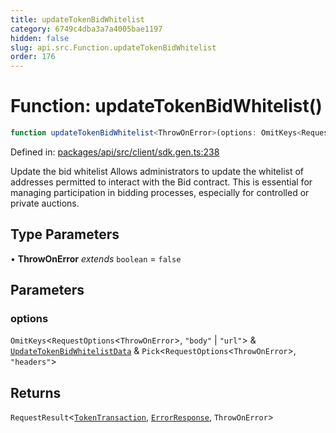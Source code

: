 ```yaml
---
title: updateTokenBidWhitelist
category: 6749c4dba3a7a4005bae1197
hidden: false
slug: api.src.Function.updateTokenBidWhitelist
order: 176
---
```


# Function: updateTokenBidWhitelist()

```ts
function updateTokenBidWhitelist<ThrowOnError>(options: OmitKeys<RequestOptions<ThrowOnError>, "body" | "url"> & UpdateTokenBidWhitelistData & Pick<RequestOptions<ThrowOnError>, "headers">): RequestResult<TokenTransaction, ErrorResponse, ThrowOnError>
```

Defined in: [packages/api/src/client/sdk.gen.ts:238](https://github.com/zkcloudworker/minatokens-lib/blob/main/packages/api/src/client/sdk.gen.ts#L238)

Update the bid whitelist
Allows administrators to update the whitelist of addresses permitted to interact with the Bid contract.
This is essential for managing participation in bidding processes, especially for controlled or private auctions.

## Type Parameters

• **ThrowOnError** *extends* `boolean` = `false`

## Parameters

### options

`OmitKeys`\<`RequestOptions`\<`ThrowOnError`\>, `"body"` \| `"url"`\> & [`UpdateTokenBidWhitelistData`](apisrctypealiasupdatetokenbidwhitelistdata) & `Pick`\<`RequestOptions`\<`ThrowOnError`\>, `"headers"`\>

## Returns

`RequestResult`\<[`TokenTransaction`](apisrctypealiastokentransaction), [`ErrorResponse`](apisrctypealiaserrorresponse), `ThrowOnError`\>
